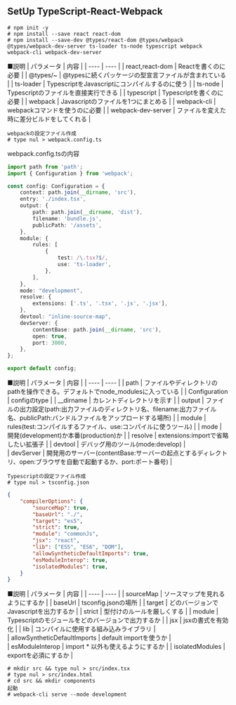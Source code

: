 ## SetUp TypeScript-React-Webpack
``` dos
# npm init -y
# npm install --save react react-dom
# npm install --save-dev @types/react-dom @types/webpack @types/webpack-dev-server ts-loader ts-node typescript webpack webpack-cli webpack-dev-server
```
■説明
|  パラメータ  |  内容  |
| ---- | ---- |
|  react,react-dom  |  Reactを書くのに必要  |
|  @types/~  |  @typesに続くパッケージの型宣言ファイルが含まれている  |
| ts-loader | TypescriptをJavascriptにコンパイルするのに使う |
| ts-node | Typescriptのファイルを直接実行できる |
| typescript | Typescriptを書くのに必要 |
| webpack | Javascriptのファイルを1つにまとめる |
| webpack-cli | webpackコマンドを使うのに必要 |
| webpack-dev-server | ファイルを変えた時に差分ビルドをしてくれる |
```dos
webpackの設定ファイル作成
# type nul > webpack.config.ts
```
webpack.config.tsの内容
```ts:webpack.config.ts
import path from 'path';
import { Configuration } from 'webpack';

const config: Configuration = {
    context: path.join(__dirname, 'src'),
    entry: './index.tsx',
    output: {
        path: path.join(__dirname, 'dist'),
        filename: 'bundle.js',
        publicPath: '/assets',
    },
    module: {
        rules: [
            {
                test: /\.tsx?$/,
                use: 'ts-loader',
            },
        ],
    },
    mode: "development",
    resolve: {
        extensions: ['.ts', '.tsx', '.js', '.jsx'],
    },
    devtool: "inline-source-map",
    devServer: {
        contentBase: path.join(__dirname, 'src'),
        open: true,
        port: 3000,
    },
};

export default config;
```
■説明
|  パラメータ  |  内容  |
| ---- | ---- |
| path | ファイルやディレクトリのpathを操作できる。デフォルトでnode_modulesに入っている |
| Configuration | configのtype |
| __dirname | カレントディレクトリを示す |
| output | ファイルの出力設定(path:出力ファイルのディレクトリ名、filename:出力ファイル名、publicPath:バンドルファイルをアップロードする場所) |
| module | rules(test:コンパイルするファイル、use:コンパイルに使うツール) |
| mode | 開発(development)か本番(production)か |
| resolve | extensions:importで省略したい拡張子 |
| devtool | デバッグ用のツール(mode:develop) |			
| devServer | 開発用のサーバー(contentBase:サーバーの起点とするディレクトリ、open:ブラウザを自動で起動するか、port:ポート番号) |

```dos
Typescriptの設定ファイル作成
# type nul > tsconfig.json
```
```json:tsconfig.json
{
    "compilerOptions": {
        "sourceMap": true,
        "baseUrl": "./",
        "target": "es5",
        "strict": true,
        "module": "commonJs",
        "jsx": "react",
        "lib": ["ES5", "ES6", "DOM"],
        "allowSyntheticDefaultImports": true,
        "esModuleInterop": true,
        "isolatedModules": true,
    }
}
```
■説明
|  パラメータ  |  内容  |
| ---- | ---- |
| sourceMap | ソースマップを見れるようにするか |
| baseUrl | tsconfig.jsonの場所 |
| target | どのバージョンでJavascriptを出力するか |
| strict | 型付けのルールを厳しくする |
| module | Typescriptのモジュールをどのバージョンで出力するか |
| jsx | jsxの書式を有効化 |
| lib | コンパイルに使用する組み込みライブラリ |			
| allowSyntheticDefaultImports | default importを使うか |				
| esModuleInterop | import	* 以外も使えるようにするか |
| isolatedModules | exportを必須にするか |
```dos
# mkdir src && type nul > src/index.tsx
# type nul > src/index.html
# cd src && mkdir components
起動
# webpack-cli serve --mode development
```
